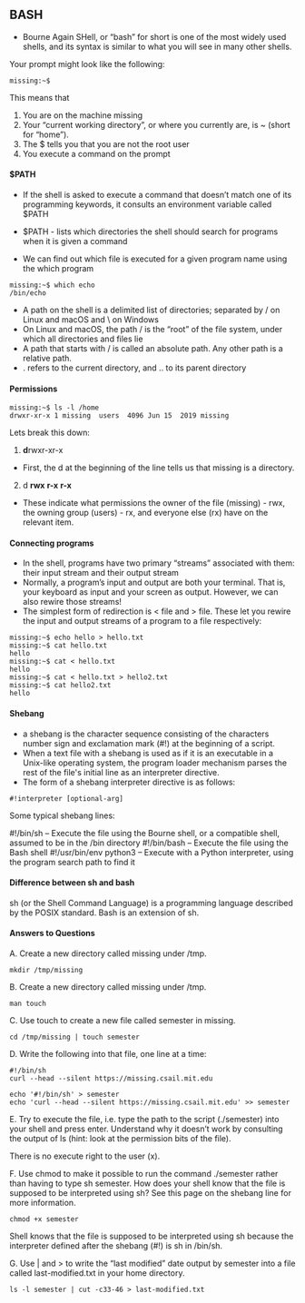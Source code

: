 ## BASH

- Bourne Again SHell, or “bash” for short is one of the most widely used shells, and its syntax is similar to what you will see in many other shells.
 
 Your prompt might look like the following:
 
 ```shell
 missing:~$ 
 ```
 
This means that

1. You are on the machine missing
2. Your “current working directory”, or where you currently are, is ~ (short for “home”).
3. The $ tells you that you are not the root user 
4. You execute a command on the prompt

#### $PATH

- If the shell is asked to execute a command that doesn’t match one of its programming keywords, it consults an environment variable called $PATH
- $PATH - lists which directories the shell should search for programs when it is given a command

- We can find out which file is executed for a given program name using the which program

```shell
missing:~$ which echo
/bin/echo
```

- A path on the shell is a delimited list of directories; separated by / on Linux and macOS and \ on Windows
- On Linux and macOS, the path / is the “root” of the file system, under which all directories and files lie
- A path that starts with / is called an absolute path. Any other path is a relative path.
- . refers to the current directory, and .. to its parent directory

#### Permissions

```shell
missing:~$ ls -l /home
drwxr-xr-x 1 missing  users  4096 Jun 15  2019 missing
```
Lets break this down:
1. **d**rwxr-xr-x
 - First, the d at the beginning of the line tells us that missing is a directory. 

2. d __rwx__ __r-x__ __r-x__
- These indicate what permissions the owner of the file (missing) - rwx, the owning group (users) - rx, and everyone else (rx) have on the relevant item.


#### Connecting programs
- In the shell, programs have two primary “streams” associated with them: their input stream and their output stream
- Normally, a program’s input and output are both your terminal. That is, your keyboard as input and your screen as output. However, we can also rewire those streams!
- The simplest form of redirection is < file and > file. These let you rewire the input and output streams of a program to a file respectively:

```shell
missing:~$ echo hello > hello.txt
missing:~$ cat hello.txt
hello
missing:~$ cat < hello.txt
hello
missing:~$ cat < hello.txt > hello2.txt
missing:~$ cat hello2.txt
hello
```


#### Shebang 
- a shebang is the character sequence consisting of the characters number sign and exclamation mark (#!) at the beginning of a script.
- When a text file with a shebang is used as if it is an executable in a Unix-like operating system, the program loader mechanism parses the rest of the file's initial line as an interpreter directive. 
- The form of a shebang interpreter directive is as follows:
```
#!interpreter [optional-arg]
```
Some typical shebang lines:

#!/bin/sh – Execute the file using the Bourne shell, or a compatible shell, assumed to be in the /bin directory
#!/bin/bash – Execute the file using the Bash shell
#!/usr/bin/env python3 – Execute with a Python interpreter, using the program search path to find it

#### Difference between sh and bash

sh (or the Shell Command Language) is a programming language described by the POSIX standard. Bash is an extension of sh.

#### Answers to Questions

A. Create a new directory called missing under /tmp.

```shell
mkdir /tmp/missing
```

B. Create a new directory called missing under /tmp.

```shell
man touch
```

C. Use touch to create a new file called semester in missing.

```shell
cd /tmp/missing | touch semester
```

D. Write the following into that file, one line at a time:

```
#!/bin/sh
curl --head --silent https://missing.csail.mit.edu
```

```shell
echo '#!/bin/sh' > semester 
echo 'curl --head --silent https://missing.csail.mit.edu' >> semester
```

E. Try to execute the file, i.e. type the path to the script (./semester) into your shell and press enter. Understand why it doesn’t work by consulting the output of ls (hint: look at the permission bits of the file).

There is no execute right to the user (x).

F. Use chmod to make it possible to run the command ./semester rather than having to type sh semester. How does your shell know that the file is supposed to be interpreted using sh? See this page on the shebang line for more information.

```chmod +x semester```

Shell knows that the file is supposed to be interpreted using sh because the interpreter defined after the shebang (#!) is sh in /bin/sh.

G. Use | and > to write the “last modified” date output by semester into a file called last-modified.txt in your home directory.

```ls -l semester | cut -c33-46 > last-modified.txt```
